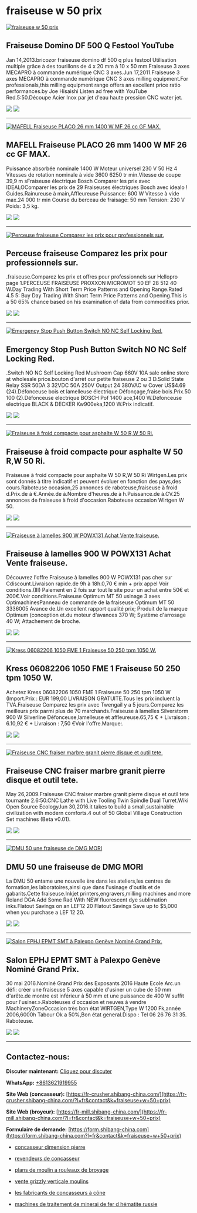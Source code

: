 # fraiseuse w 50 prix

<a href="https://swt.shibang-china.com/?l=fr&img&k=fraiseuse+w+50+prix" target="_blank">![fraiseuse w 50 prix](http://static.shibang-china.com/all-800x300/613.jpg)</a>

## Fraiseuse Domino DF 500 Q Festool YouTube
Jan 14,2013.bricozor fraiseuse domino df 500 q plus festool Utilisation multiple grâce à des tourillons de 4 x 20 mm à 10 x 50 mm.Fraiseuse 3 axes MECAPRO à commande numérique CNC 3 axes.Jun 17,2011.Fraiseuse 3 axes MECAPRO à commande numérique CNC 3 axes milling equipment.For professionals,this milling equipment range offers an excellent price ratio performances.by Joe Hisaishi Listen ad free with YouTube Red.5:50.Découpe Acier Inox par jet d&#39;eau haute pression CNC water jet.


<a href="https://whatsapp.shibangsoft.com/WhatsApp.php" target="_blank" title="WhatsApp">![](http://static.shibang-china.com/icon/whatsapp.png)</a> <a href="https://swt.shibang-china.com/?l=fr&icon&k=fraiseuse+w+50+prix" target="_blank">![](http://static.shibang-china.com/icon/chat-fr.png)</a>

---

<a href="https://swt.shibang-china.com/?l=fr&img&k=fraiseuse+w+50+prix" target="_blank">![MAFELL Fraiseuse PLACO 26 mm 1400 W MF 26 cc GF MAX.](http://static.shibang-china.com/all-800x300/818.jpg)</a>

## MAFELL Fraiseuse PLACO 26 mm 1400 W MF 26 cc GF MAX.
Puissance absorbée nominale 1400 W Moteur universel 230 V 50 Hz 4 Vitesses de rotation nominale à vide 3600 6250 tr min.Vitesse de coupe 39,9 m sFraiseuse électrique Bosch Comparer les prix avec IDEALOComparer les prix de 29 Fraiseuses électriques Bosch avec idealo ! Guides.Rainureuse à main,Affleureuse Puissance: 600 W Vitesse à vide max.24 000 tr min Course du berceau de fraisage: 50 mm Tension: 230 V Poids: 3,5 kg.


<a href="https://whatsapp.shibangsoft.com/WhatsApp.php" target="_blank" title="WhatsApp">![](http://static.shibang-china.com/icon/whatsapp.png)</a> <a href="https://swt.shibang-china.com/?l=fr&icon&k=fraiseuse+w+50+prix" target="_blank">![](http://static.shibang-china.com/icon/chat-fr.png)</a>

---

<a href="https://swt.shibang-china.com/?l=fr&img&k=fraiseuse+w+50+prix" target="_blank">![Perceuse fraiseuse Comparez les prix pour professionnels sur.](http://static.shibang-china.com/all-800x300/371.jpg)</a>

## Perceuse fraiseuse Comparez les prix pour professionnels sur.
.fraiseuse.Comparez les prix et offres pour professionnels sur Hellopro page 1.PERCEUSE FRAISEUSE PROXXON MICROMOT 50 EF 28 512 40 W.Day Trading With Short Term Price Patterns and Opening Range.Rated 4.5 5: Buy Day Trading With Short Term Price Patterns and Opening.This is a 50 65% chance based on his examination of data from commodities prior.


<a href="https://whatsapp.shibangsoft.com/WhatsApp.php" target="_blank" title="WhatsApp">![](http://static.shibang-china.com/icon/whatsapp.png)</a> <a href="https://swt.shibang-china.com/?l=fr&icon&k=fraiseuse+w+50+prix" target="_blank">![](http://static.shibang-china.com/icon/chat-fr.png)</a>

---

<a href="https://swt.shibang-china.com/?l=fr&img&k=fraiseuse+w+50+prix" target="_blank">![Emergency Stop Push Button Switch NO NC Self Locking Red.](http://static.shibang-china.com/all-800x300/1476.jpg)</a>

## Emergency Stop Push Button Switch NO NC Self Locking Red.
.Switch NO NC Self Locking Red Mushroom Cap 660V 10A sale online store at wholesale price.bouton d&#39;arrèt our petite fraiseuse 2 ou 3 D.Solid State Relay SSR 50DA 3 32VDC 50A 250V Output 24 380VAC w Cover US$4.69 (24).Défonceuse bois et lamelleuse électrique Défonçage,fraise bois.Prix.50 100 (2).Défonceuse electrique BOSCH Pof 1400 ace,1400 W.Défonceuse electrique BLACK &amp; DECKER Kw900eka,1200 W.Prix indicatif.


<a href="https://whatsapp.shibangsoft.com/WhatsApp.php" target="_blank" title="WhatsApp">![](http://static.shibang-china.com/icon/whatsapp.png)</a> <a href="https://swt.shibang-china.com/?l=fr&icon&k=fraiseuse+w+50+prix" target="_blank">![](http://static.shibang-china.com/icon/chat-fr.png)</a>

---

<a href="https://swt.shibang-china.com/?l=fr&img&k=fraiseuse+w+50+prix" target="_blank">![Fraiseuse à froid compacte pour asphalte W 50 R,W 50 Ri.](http://static.shibang-china.com/all-800x300/1135.jpg)</a>

## Fraiseuse à froid compacte pour asphalte W 50 R,W 50 Ri.
Fraiseuse à froid compacte pour asphalte W 50 R,W 50 Ri Wirtgen.Les prix sont donnés à titre indicatif et peuvent évoluer en fonction des pays,des cours.Raboteuse occasion,25 annonces de raboteuse,fraiseuse à froid d.Prix.de à €.Année.de à.Nombre d&#39;heures.de à h.Puissance.de à.CV.25 annonces de fraiseuse à froid d&#39;occasion.Raboteuse occasion Wirtgen W 50.


<a href="https://whatsapp.shibangsoft.com/WhatsApp.php" target="_blank" title="WhatsApp">![](http://static.shibang-china.com/icon/whatsapp.png)</a> <a href="https://swt.shibang-china.com/?l=fr&icon&k=fraiseuse+w+50+prix" target="_blank">![](http://static.shibang-china.com/icon/chat-fr.png)</a>

---

<a href="https://swt.shibang-china.com/?l=fr&img&k=fraiseuse+w+50+prix" target="_blank">![Fraiseuse à lamelles 900 W POWX131 Achat Vente fraiseuse.](http://static.shibang-china.com/all-800x300/246.jpg)</a>

## Fraiseuse à lamelles 900 W POWX131 Achat Vente fraiseuse.
Découvrez l&#39;offre Fraiseuse à lamelles 900 W POWX131 pas cher sur Cdiscount.Livraison rapide.de 9h à 18h.0,70 € min + prix appel Voir conditions.(III) Paiement en 2 fois sur tout le site pour un achat entre 50€ et 200€.Voir conditions.Fraiseuse Optimum MT 50 usinage 3 axes OptimachinesPanneau de commande de la fraiseuse Optimum MT 50 3336005 Avance de.Un excellent rapport qualité prix; Produit de la marque Optimum (conception et.du moteur d&#39;avances 370 W; Système d&#39;arrosage 40 W; Attachement de broche.


<a href="https://whatsapp.shibangsoft.com/WhatsApp.php" target="_blank" title="WhatsApp">![](http://static.shibang-china.com/icon/whatsapp.png)</a> <a href="https://swt.shibang-china.com/?l=fr&icon&k=fraiseuse+w+50+prix" target="_blank">![](http://static.shibang-china.com/icon/chat-fr.png)</a>

---

<a href="https://swt.shibang-china.com/?l=fr&img&k=fraiseuse+w+50+prix" target="_blank">![Kress 06082206 1050 FME 1 Fraiseuse 50 250 tpm 1050 W.](http://static.shibang-china.com/all-800x300/485.jpg)</a>

## Kress 06082206 1050 FME 1 Fraiseuse 50 250 tpm 1050 W.
Achetez Kress 06082206 1050 FME 1 Fraiseuse 50 250 tpm 1050 W (Import.Prix : EUR 199,00 LIVRAISON GRATUITE.Tous les prix incluent la TVA.Fraiseuse Comparez les prix avec Twengail y a 5 jours.Comparez les meilleurs prix parmi plus de 70 marchands.Fraiseuse à lamelles Silverstorm 900 W Silverline Défonceuse,lamelleuse et affleureuse.65,75 € + Livraison : 6.10,92 € + Livraison : 7,50 €Voir l&#39;offre.Marque:.


<a href="https://whatsapp.shibangsoft.com/WhatsApp.php" target="_blank" title="WhatsApp">![](http://static.shibang-china.com/icon/whatsapp.png)</a> <a href="https://swt.shibang-china.com/?l=fr&icon&k=fraiseuse+w+50+prix" target="_blank">![](http://static.shibang-china.com/icon/chat-fr.png)</a>

---

<a href="https://swt.shibang-china.com/?l=fr&img&k=fraiseuse+w+50+prix" target="_blank">![Fraiseuse CNC fraiser marbre granit pierre disque et outil tete.](http://static.shibang-china.com/all-800x300/1504.jpg)</a>

## Fraiseuse CNC fraiser marbre granit pierre disque et outil tete.
May 26,2009.Fraiseuse CNC fraiser marbre granit pierre disque et outil tete tournante 2.6:50.CNC Lathe with Live Tooling Twin Spindle Dual Turret.Wiki Open Source EcologyJun 30,2016.it takes to build a small,sustainable civilization with modern comforts.4 out of 50 Global Village Construction Set machines (Beta v0.01).


<a href="https://whatsapp.shibangsoft.com/WhatsApp.php" target="_blank" title="WhatsApp">![](http://static.shibang-china.com/icon/whatsapp.png)</a> <a href="https://swt.shibang-china.com/?l=fr&icon&k=fraiseuse+w+50+prix" target="_blank">![](http://static.shibang-china.com/icon/chat-fr.png)</a>

---

<a href="https://swt.shibang-china.com/?l=fr&img&k=fraiseuse+w+50+prix" target="_blank">![DMU 50 une fraiseuse de DMG MORI](http://static.shibang-china.com/all-800x300/684.jpg)</a>

## DMU 50 une fraiseuse de DMG MORI
La DMU 50 entame une nouvelle ère dans les ateliers,les centres de formation,les laboratoires,ainsi que dans l&#39;usinage d&#39;outils et de gabarits.Cette fraiseuse.Inkjet printers,engravers,milling machines and more Roland DGA.Add Some Rad With NEW fluorescent dye sublimation inks.Flatout Savings on an LEF12 20 Flatout Savings Save up to $5,000 when you purchase a LEF 12 20.


<a href="https://whatsapp.shibangsoft.com/WhatsApp.php" target="_blank" title="WhatsApp">![](http://static.shibang-china.com/icon/whatsapp.png)</a> <a href="https://swt.shibang-china.com/?l=fr&icon&k=fraiseuse+w+50+prix" target="_blank">![](http://static.shibang-china.com/icon/chat-fr.png)</a>

---

<a href="https://swt.shibang-china.com/?l=fr&img&k=fraiseuse+w+50+prix" target="_blank">![Salon EPHJ EPMT SMT à Palexpo Genève Nominé Grand Prix.](http://static.shibang-china.com/all-800x300/1194.jpg)</a>

## Salon EPHJ EPMT SMT à Palexpo Genève Nominé Grand Prix.
30 mai 2016.Nominé Grand Prix des Exposants 2016 Haute Ecole Arc.un défi: créer une fraiseuse 5 axes capable d&#39;usiner un cube de 50 mm d&#39;arête.de montre est inférieur à 50 mm et une puissance de 400 W suffit pour l&#39;usiner.».Raboteuses d&#39;occasion et neuves à vendre MachineryZoneOccasion très bon état WIRTGEN,Type W 1200 Fk,année 2006,6000h Tabour Ok a 50%,Bon état general.Dispo : Tel 06 26 76 31 35. Raboteuse.


<a href="https://whatsapp.shibangsoft.com/WhatsApp.php" target="_blank" title="WhatsApp">![](http://static.shibang-china.com/icon/whatsapp.png)</a> <a href="https://swt.shibang-china.com/?l=fr&icon&k=fraiseuse+w+50+prix" target="_blank">![](http://static.shibang-china.com/icon/chat-fr.png)</a>

---
## Contactez-nous:

**Discuter maintenant:** [Cliquez pour discuter](https://swt.shibang-china.com?l=fr&contact&k=fraiseuse+w+50+prix)

**WhatsApp:**  [+8613621919955](https://whatsapp.shibangsoft.com/WhatsApp.php)

**Site Web (concasseur):** [https://fr-crusher.shibang-china.com/](https://fr-crusher.shibang-china.com/?l=fr&contact&k=fraiseuse+w+50+prix)

**Site Web (broyeur):** [https://fr-mill.shibang-china.com/](https://fr-mill.shibang-china.com/?l=fr&contact&k=fraiseuse+w+50+prix)

**Formulaire de demande:** [https://form.shibang-china.com](https://form.shibang-china.com?l=fr&contact&k=fraiseuse+w+50+prix)

* [concasseur dimension pierre](../38/concasseur%20dimension%20pierre.md)

* [revendeurs de concasseur](../32/revendeurs%20de%20concasseur.md)

* [plans de moulin a rouleaux de broyage](../32/plans%20de%20moulin%20a%20rouleaux%20de%20broyage.md)

* [vente grizzly verticale moulins](../38/vente%20grizzly%20verticale%20moulins.md)

* [les fabricants de concasseurs à cône](../31/les%20fabricants%20de%20concasseurs%20%C3%A0%20c%C3%B4ne.md)

* [machines de traitement de minerai de fer d hématite russie](../35/machines%20de%20traitement%20de%20minerai%20de%20fer%20d%20h%C3%A9matite%20russie.md)
